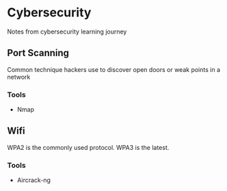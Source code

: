 # Cybersecurity
Notes from cybersecurity learning journey

## Port Scanning
Common technique hackers use to discover open doors or weak points in a network

### Tools
- Nmap

## Wifi
WPA2 is the commonly used protocol. WPA3 is the latest.

### Tools
- Aircrack-ng
